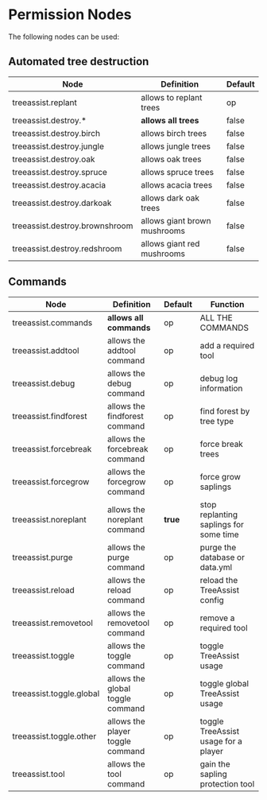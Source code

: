 # Permission Nodes

The following nodes can be used:

## Automated tree destruction

Node |  Definition | Default
------------- | ------------- | -------------
treeassist.replant | allows to replant trees | op |
treeassist.destroy.* | **allows all trees** | false
treeassist.destroy.birch | allows birch trees | false
treeassist.destroy.jungle | allows jungle trees | false
treeassist.destroy.oak | allows oak trees | false
treeassist.destroy.spruce | allows spruce trees | false
treeassist.destroy.acacia | allows acacia trees | false
treeassist.destroy.darkoak | allows dark oak trees | false
treeassist.destroy.brownshroom | allows giant brown mushrooms | false
treeassist.destroy.redshroom | allows giant red mushrooms | false

## Commands

Node |  Definition | Default | Function
------------- | ------------- | ------------- | -------------
treeassist.commands | **allows all commands** | op | ALL THE COMMANDS
treeassist.addtool | allows the addtool command | op | add a required tool
treeassist.debug | allows the debug command | op | debug log information
treeassist.findforest | allows the findforest command | op | find forest by tree type
treeassist.forcebreak | allows the forcebreak command | op | force break trees
treeassist.forcegrow | allows the forcegrow command | op | force grow saplings
treeassist.noreplant | allows the noreplant command | **true** | stop replanting saplings for some time
treeassist.purge | allows the purge command | op | purge the database or data.yml
treeassist.reload | allows the reload command | op | reload the TreeAssist config
treeassist.removetool | allows the removetool command | op | remove a required tool
treeassist.toggle | allows the toggle command | op | toggle TreeAssist usage
treeassist.toggle.global | allows the global toggle command | op | toggle global TreeAssist usage
treeassist.toggle.other | allows the player toggle command | op | toggle TreeAssist usage for a player
treeassist.tool | allows the tool command | op | gain the sapling protection tool